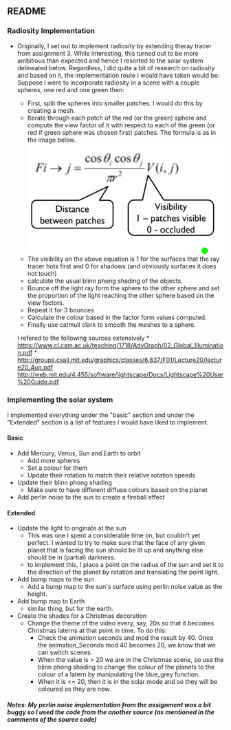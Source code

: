 ## README

### Radiosity Implementation

* Originally, I set out to implement radiosity by extending theray tracer from assignment 3. While interesting, this turned out to be more ambitious than expected and hence I resorted to the solar system delineated below. Regardless, I did quite a bit of research on radiosity and based on it, the implementation route I would have taken would be:
  Suppose I were to incorporate radiosity in a scene with a couple spheres, one red and one green then:
    * First, split the spheres into smaller patches. I would do this by creating a mesh.
    *  Iterate through each patch of the red (or the green) sphere and compute the view factor of it with respect to each of the green (or red if green sphere was chosen first) patches. The formula is as in the image below.
    ![](form_factor.jpg)
    * The visibility on the above equation is 1 for the surfaces that the ray tracer hots first and 0 for shadows (and obviously surfaces it does not touch)
    * calculate the usual blinn phong shading of the objects.
    * Bounce off the light ray form the sphere to the other sphere and set the proportion of the light reaching the other sphere based on the view factors.
    * Repeat it for 3 bounces
    * Calculate the colour based in the factor form values computed.
    * Finally use catmull clark to smooth the meshes to a sphere.

    I refered to the following sources extensively
        *  https://www.cl.cam.ac.uk/teaching/1718/AdvGraph/02_Global_Illumination.pdf
        * http://groups.csail.mit.edu/graphics/classes/6.837/F01/Lecture20/lecture20_4up.pdf
        http://web.mit.edu/4.455/software/lightscape/Docs/Lightscape%20User%20Guide.pdf


### Implementing the solar system

I implemented everything under the "basic" section and under the "Extended" section is a list of features I would have liked to implement.

#### Basic
* Add Mercury, Venus, Sun and Earth to orbit
    * Add more spheres
    * Set a colour for them
    * Update their rotation to match their relative rotation speeds
* Update their blinn phong shading 
    * Make sure to have different diffuse colours based on the planet
* Add perlin noise to the sun to create a fireball effect


#### Extended
* Update the light to originate at the sun
    * This was one I spent a considerable time on, but couldn't yet perfect. I wanted to try to make sure that the face of any given planet that is facing the sun should be lit up and anything else should be in (partial) darkness.
    * to implement this, I place a point on the radius of the sun and set it to    the direction of the planet by rotation and translating the point light.
* Add  bump maps to the sun 
    * Add a bump map to the sun's surface using perlin noise value as the height. 
* Add bump map to Earth
    * similar thing, but for the earth.
* Create the shades for a Christmas decoration
    * Change the theme of the video every, say, 20s so that it becomes Christmas laterns at that point in time. To do this:
        * Check the animation seconds and mod the result by 40. Once the animation_Seconds mod 40 becomes 20, we know that we can switch scenes.
        * When the value is > 20 we are in the Christmas scene, so use the blinn phong shading to change the colour of the planets to the colour of a latern by manipulating the blue_grey function.
        * When it is <= 20, then it is in the solar mode and so they will be coloured as they are now.

##### Notes: My perlin noise implementation from the assignment was a bit buggy so I used the code from the another source (as mentioned in the comments of the source code)

